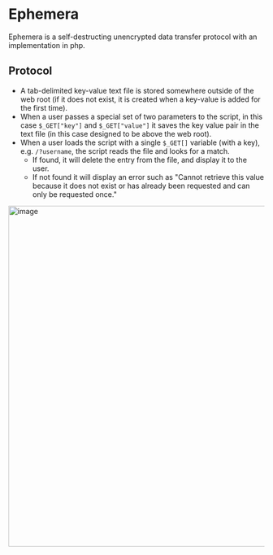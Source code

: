 # Ephemera
Ephemera is a self-destructing unencrypted data transfer protocol with an implementation in php.

## Protocol

- A tab-delimited key-value text file is stored somewhere outside of the web root (if it does not exist, it is created when a key-value is added for the first time).
- When a user passes a special set of two parameters to the script, in this case `$_GET["key"]` and `$_GET["value"]` it saves the key value pair in the text file (in this case designed to be above the web root).
- When a user loads the script with a single `$_GET[]` variable (with a key), e.g. `/?username`, the script reads the file and looks for a match.
    - If found, it will delete the entry from the file, and display it to the user.
    - If not found it will display an error such as "Cannot retrieve this value because it does not exist or has already been requested and can only be requested once."

<img width="955" height="670" alt="image" src="https://github.com/user-attachments/assets/2c75337f-056e-4c19-a37d-8ab1fbbf23d9" />
